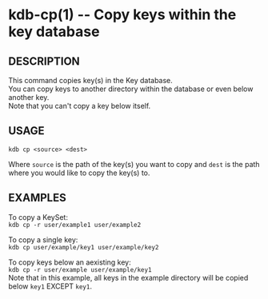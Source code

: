 kdb-cp(1) -- Copy keys within the key database
================================
## DESCRIPTION
This command copies key(s) in the Key database.  
You can copy keys to another directory within the database or even below another key.  
Note that you can't copy a key below itself.  


## USAGE
`kdb cp <source> <dest>`  

Where `source` is the path of the key(s) you want to copy and `dest` is the path where you would like to copy the key(s) to.

## EXAMPLES

To copy a KeySet:  
	`kdb cp -r user/example1 user/example2`  

To copy a single key:  
	`kdb cp user/example/key1 user/example/key2`  

To copy keys below an aexisting key:  
	`kdb cp -r user/example user/example/key1`  
Note that in this example, all keys in the example directory will be copied below `key1` EXCEPT `key1`.  
	


